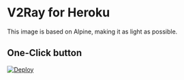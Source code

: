 # V2Ray for Heroku
This image is based on Alpine, making it as light as possible.

## One-Click button
[![Deploy](https://www.herokucdn.com/deploy/button.png)](https://heroku.com/deploy?template=https%3A%2F%2Fgithub.com%2FDreamUFO%2Fheroku-v2ray)
